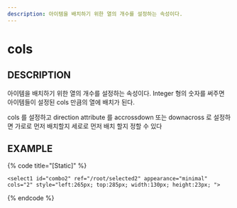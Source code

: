 ```yaml
---
description: 아이템을 배치하기 위한 열의 개수를 설정하는 속성이다.
---
```


# cols

## DESCRIPTION

아이템을 배치하기 위한 열의 개수를 설정하는 속성이다. Integer 형의 숫자를 써주면 아이템들이 설정된 cols 만큼의 열에 배치가 된다.

cols 를 설정하고 direction attribute 를 accrossdown 또는 downacross 로 설정하면 가로로 먼저 배치할지 세로로 먼저 배치 할지 정할 수 있다

## EXAMPLE

{% code title="\[Static\]" %}
```markup
<select1 id="combo2" ref="/root/selected2" appearance="minimal" 
cols="2" style="left:265px; top:285px; width:130px; height:23px; ">
```
{% endcode %}

